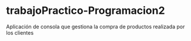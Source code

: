 # trabajoPractico-Programacion2
Aplicación de consola que gestiona la compra de productos realizada por los clientes
